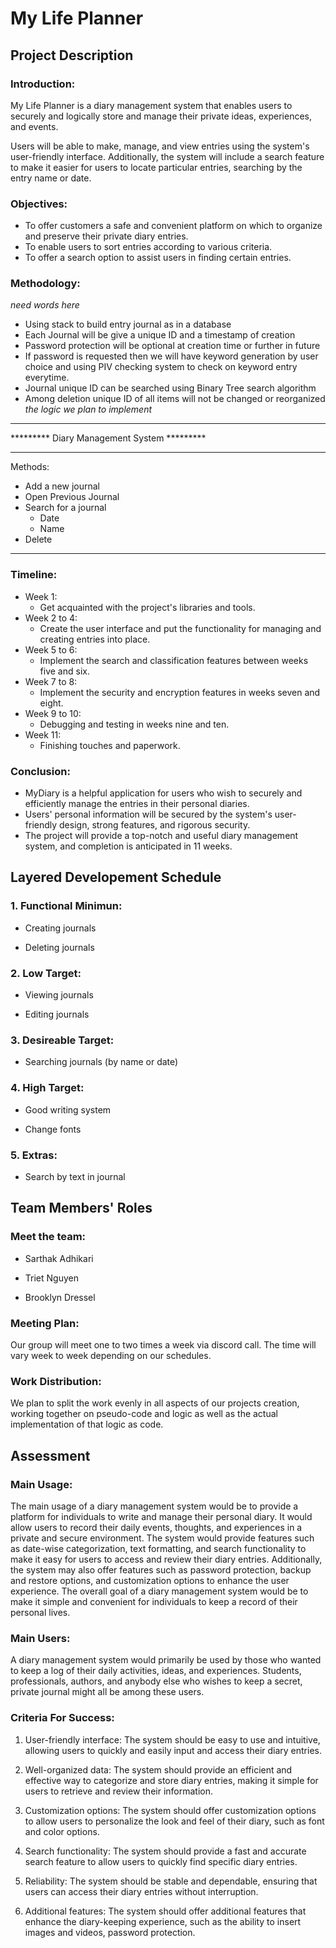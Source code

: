 # My Life Planner

## Project Description
### Introduction:
My Life Planner is a diary management system that enables users to securely and logically store and manage their private ideas, experiences, and events.

Users will be able to make, manage, and view entries using the system's user-friendly interface. Additionally, the system will include a search feature to make it easier for users to locate particular entries, searching by the entry name or date.

### Objectives:
- To offer customers a safe and convenient platform on which to organize and preserve their private diary entries.
- To enable users to sort entries according to various criteria.
- To offer a search option to assist users in finding certain entries.

### Methodology:
_need words here_
- Using stack to build entry journal as in a database
- Each Journal will be give a unique ID and a timestamp of creation
- Password protection will be optional at creation time or further in future
- If password is requested then we will have keyword generation by user choice and using PIV checking system to check on keyword entry everytime.
- Journal unique ID can be searched using Binary Tree search algorithm
- Among deletion unique ID of all items will not be changed or reorganized
_the logic we plan to implement_

*************************************************
********* Diary Management System *********
*************************************************
Methods:
- Add a new journal
- Open Previous Journal
- Search for a journal
  - Date
  - Name
- Delete 
*************************************************

### Timeline:
- Week 1: 
  - Get acquainted with the project's libraries and tools.
- Week 2 to 4: 
  - Create the user interface and put the functionality for managing and creating entries into place.
- Week 5 to 6: 
  - Implement the search and classification features between weeks five and six.
- Week 7 to 8: 
  - Implement the security and encryption features in weeks seven and eight.
- Week 9 to 10: 
  - Debugging and testing in weeks nine and ten.
- Week 11: 
  - Finishing touches and paperwork.

### Conclusion:
- MyDiary is a helpful application for users who wish to securely and efficiently manage the entries in their personal diaries. 
- Users' personal information will be secured by the system's user-friendly design, strong features, and rigorous security. 
- The project will provide a top-notch and useful diary management system, and completion is anticipated in 11 weeks.


## Layered Developement Schedule
### 1. Functional Minimun:

- Creating journals

- Deleting journals

### 2. Low Target:

- Viewing journals

- Editing journals

### 3. Desireable Target:

- Searching journals (by name or date)

### 4. High Target:

- Good writing system

- Change fonts

### 5. Extras:

- Search by text in journal



## Team Members' Roles

### Meet the team:

- Sarthak Adhikari

- Triet Nguyen

- Brooklyn Dressel

### Meeting Plan:
Our group will meet one to two times a week via discord call.  The time will vary week to week depending on our schedules.

### Work Distribution:
We plan to split the work evenly in all aspects of our projects creation, working together on pseudo-code and logic as well as the actual implementation of that logic as code.


## Assessment

### Main Usage:

The main usage of a diary management system would be to provide a platform for individuals to write and manage their personal diary. It would allow users to record their daily events, thoughts, and experiences in a private and secure environment. The system would provide features such as date-wise categorization, text formatting, and search functionality to make it easy for users to access and review their diary entries. Additionally, the system may also offer features such as password protection, backup and restore options, and customization options to enhance the user experience. The overall goal of a diary management system would be to make it simple and convenient for individuals to keep a record of their personal lives.

### Main Users:

A diary management system would primarily be used by those who wanted to keep a log of their daily activities, ideas, and experiences. Students, professionals, authors, and anybody else who wishes to keep a secret, private journal might all be among these users.

### Criteria For Success:

1. User-friendly interface: The system should be easy to use and intuitive, allowing users to quickly and easily input and access their diary entries.

2. Well-organized data: The system should provide an efficient and effective way to categorize and store diary entries, making it simple for users to retrieve and review their information.

3. Customization options: The system should offer customization options to allow users to personalize the look and feel of their diary, such as font and color options.

4. Search functionality: The system should provide a fast and accurate search feature to allow users to quickly find specific diary entries.

5. Reliability: The system should be stable and dependable, ensuring that users can access their diary entries without interruption.

6. Additional features: The system should offer additional features that enhance the diary-keeping experience, such as the ability to insert images and videos, password protection.
